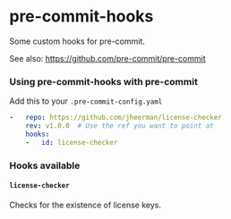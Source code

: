 pre-commit-hooks
================

Some custom hooks for pre-commit.

See also: https://github.com/pre-commit/pre-commit


### Using pre-commit-hooks with pre-commit

Add this to your `.pre-commit-config.yaml`

```yaml
-   repo: https://github.com/jheerman/license-checker
    rev: v1.0.0  # Use the ref you want to point at
    hooks:
    -   id: license-checker
```

### Hooks available

#### `license-checker`
Checks for the existence of license keys.
